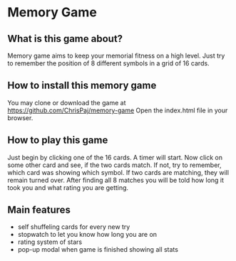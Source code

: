# Memory Game

## What is this game about?
Memory game aims to keep your memorial fitness on a high level.
Just try to remember the position of 8 different symbols in a grid of 16 cards.

## How to install this memory game
You may clone or download the game at https://github.com/ChrisPaj/memory-game
Open the index.html file in your browser.

## How to play this game
Just begin by clicking one of the 16 cards. A timer will start. 
Now click on some other card and see, if the two cards match. 
If not, try to remember, which card was showing which symbol.
If two cards are matching, they will remain turned over. After finding 
all 8 matches you will be told how long it took you and what rating you are getting.

## Main features
* self shuffeling cards for every new try
* stopwatch to let you know how long you are on
* rating system of stars
* pop-up modal when game is finished showing all stats


